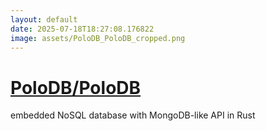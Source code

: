 ```yaml
---
layout: default
date: 2025-07-18T18:27:08.176822
image: assets/PoloDB_PoloDB_cropped.png
---
```


# [PoloDB/PoloDB](https://github.com/PoloDB/PoloDB)

embedded NoSQL database with MongoDB-like API in Rust
